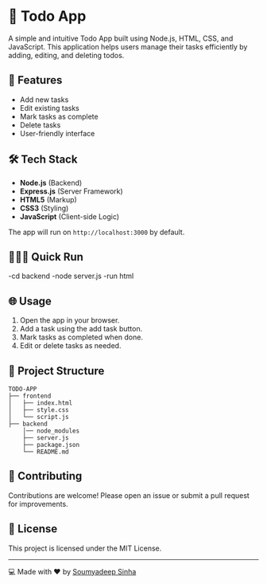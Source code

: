 # 📑 Todo App

A simple and intuitive Todo App built using Node.js, HTML, CSS, and JavaScript. This application helps users manage their tasks efficiently by adding, editing, and deleting todos.

## 🚀 Features

- Add new tasks
- Edit existing tasks
- Mark tasks as complete
- Delete tasks
- User-friendly interface

## 🛠️ Tech Stack

- **Node.js** (Backend)
- **Express.js** (Server Framework)
- **HTML5** (Markup)
- **CSS3** (Styling)
- **JavaScript** (Client-side Logic)

The app will run on `http://localhost:3000` by default.

## 🏃‍♀️‍➡️ Quick Run
-cd backend
-node server.js
-run html

## 🌐 Usage

1. Open the app in your browser.
2. Add a task using the add task button.
3. Mark tasks as completed when done.
4. Edit or delete tasks as needed.

## 📂 Project Structure

```
TODO-APP
├── frontend
│   ├── index.html
│   ├── style.css
│   └── script.js
├── backend
    │── node_modules
    ├── server.js
    ├── package.json
    └── README.md
```

## 🤝 Contributing

Contributions are welcome! Please open an issue or submit a pull request for improvements.

## 📝 License

This project is licensed under the MIT License.

---

💻 Made with ❤️ by [Soumyadeep Sinha](https://github.com/SINHA1357)
